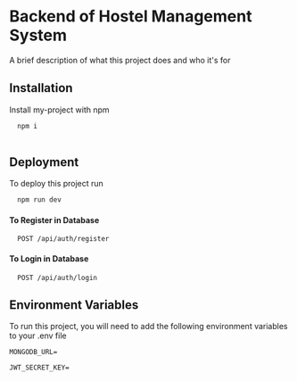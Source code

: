 
#  Backend of Hostel Management System 

A brief description of what this project does and who it's for

## Installation

Install my-project with npm

```bash
  npm i
  
```

## Deployment

To deploy this project run

```bash
  npm run dev
```




#### To Register in Database

```http
  POST /api/auth/register
```
#### To Login in Database

```http
  POST /api/auth/login
```

## Environment Variables

To run this project, you will need to add the following environment variables to your .env file

`MONGODB_URL=`

`JWT_SECRET_KEY=`


